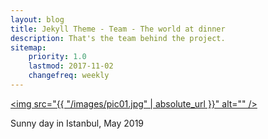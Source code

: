 ```yaml
---
layout: blog
title: Jekyll Theme - Team - The world at dinner
description: That's the team behind the project.
sitemap:
    priority: 1.0
    lastmod: 2017-11-02
    changefreq: weekly
---
```


<a href="#" class="image main"><img src="{{ "/images/pic01.jpg" | absolute_url }}" alt="" /></a>
<p> Sunny day in Istanbul, May 2019 </p>
